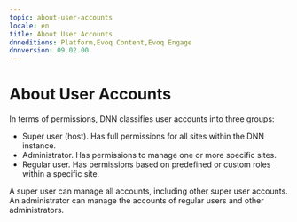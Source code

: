 ```yaml
---
topic: about-user-accounts
locale: en
title: About User Accounts
dnneditions: Platform,Evoq Content,Evoq Engage
dnnversion: 09.02.00
---
```


# About User Accounts

In terms of permissions, DNN classifies user accounts into three groups:

*   Super user (host). Has full permissions for all sites within the DNN instance.
*   Administrator. Has permissions to manage one or more specific sites.
*   Regular user. Has permissions based on predefined or custom roles within a specific site.

A super user can manage all accounts, including other super user accounts. An administrator can manage the accounts of regular users and other administrators.